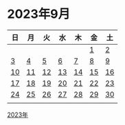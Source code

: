 # 2023年9月

|日|月|火|水|木|金|土|
|--|--|--|--|--|--|--|
||||||[1](./01.md)|[2](./02.md)|
|[3](./03.md)|[4](./04.md)|[5](./05.md)|[6](./06.md)|[7](./07.md)|[8](./08.md)|[9](./09.md)|
|[10](./10.md)|[11](./11.md)|[12](./12.md)|[13](./13.md)|[14](./14.md)|[15](./15.md)|[16](./16.md)|
|[17](./17.md)|[18](./18.md)|[19](./19.md)|[20](./20.md)|[21](./21.md)|[22](./22.md)|[23](./23.md)|
|[24](./24.md)|[25](./25.md)|[26](./26.md)|[27](./27.md)|[28](./28.md)|[29](./29.md)|[30](./30.md)|
|||||||||

[2023年](../README.md)
